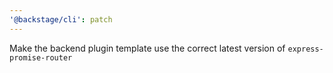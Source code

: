 ```yaml
---
'@backstage/cli': patch
---
```


Make the backend plugin template use the correct latest version of `express-promise-router`
